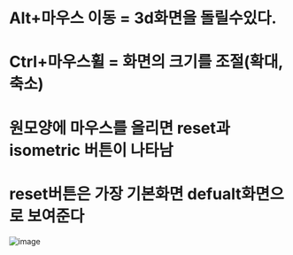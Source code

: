 # Alt+마우스 이동 = 3d화면을 돌릴수있다.
# Ctrl+마우스휠 = 화면의 크기를 조절(확대,축소)
# 원모양에 마우스를 올리면 reset과 isometric 버튼이 나타남 
# reset버튼은 가장 기본화면 defualt화면으로 보여준다 
![image](https://github.com/Yoon-SSong2/spline/assets/163284009/9605bc81-fffa-435c-8205-2583bca8bce7)


